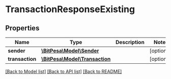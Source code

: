 # TransactionResponseExisting

## Properties
Name | Type | Description | Notes
------------ | ------------- | ------------- | -------------
**sender** | [**\BitPesa\Model\Sender**](Sender.md) |  | [optional] 
**transaction** | [**\BitPesa\Model\Transaction**](Transaction.md) |  | [optional] 

[[Back to Model list]](../README.md#documentation-for-models) [[Back to API list]](../README.md#documentation-for-api-endpoints) [[Back to README]](../README.md)


